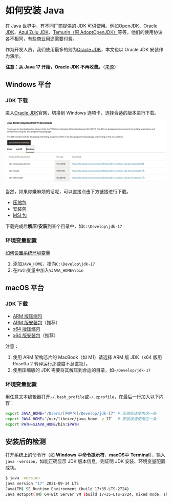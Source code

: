 # 如何安装 Java

在 Java 世界中，有不同厂商提供的 JDK 可供使用。例如[OpenJDK](https://jdk.java.net/17/)、[Oracle JDK](https://www.oracle.com/java/technologies/downloads/)、[Azul Zulu JDK](https://www.azul.com/downloads/?package=jdk)、[Temurin（原 AdoptOpenJDK）](https://adoptium.net/)等等。他们的使用协议各不相同，有些商业用途需要付费。

作为开发人员，我们使用最多的则为[Oracle JDK](https://www.oracle.com/java/technologies/downloads/)，本文也以 Oracle JDK 安装作为演示。

**注意：从 Java 17 开始，Oracle JDK 不再收费。**（[来源](https://blogs.oracle.com/java/post/free-java-license)）

## Windows 平台

### JDK 下载

进入[Oracle JDK](https://www.oracle.com/java/technologies/downloads/)官网，切换到 Windows 选项卡，选择合适的版本进行下载。

![Windows Download](./img/intro-how-to-install-java/windows-dl.png)

当然，如果你嫌麻烦的话呢，可以直接点击下方链接进行下载。

- [压缩包](https://download.oracle.com/java/17/latest/jdk-17_windows-x64_bin.zip)
- [安装包](https://download.oracle.com/java/17/latest/jdk-17_windows-x64_bin.exe)
- [MSI 包](https://download.oracle.com/java/17/latest/jdk-17_windows-x64_bin.msi)

下载完成后**解压**/**安装**到某个目录中，如`C:\Develop\jdk-17`

### 环境变量配置

[如何设置系统环境变量](../articles/a-how-to-set-system-env-var.md)

1. 添加`JAVA_HOME`，指向`C:\Develop\jdk-17`
2. 在`Path`变量中加入`%JAVA_HOME%\bin`

## macOS 平台

### JDK 下载

- [ARM 版压缩包](https://download.oracle.com/java/17/latest/jdk-17_macos-aarch64_bin.tar.gz)
- [ARM 版安装包](https://download.oracle.com/java/17/latest/jdk-17_macos-aarch64_bin.dmg)（推荐）
- [x64 版压缩包](https://download.oracle.com/java/17/latest/jdk-17_macos-x64_bin.tar.gz)
- [x64 版安装包](https://download.oracle.com/java/17/latest/jdk-17_macos-x64_bin.dmg)（推荐）

注意：

1. 使用 ARM 架构芯片的 MacBook（如 M1）请选择 ARM 版 JDK（x64 版用 Rosetta 2 转译运行那速度不忍直视）。
2. 使用压缩版的 JDK 需要将其解压到合适的目录，如`~/Develop/jdk-17`

### 环境变量配置

用任意文本编辑器打开`~/.bash_profile`或`~/.zprofile`，在最后一行加入以下内容：

```bash
export JAVA_HOME="/Users/[用户名]/Develop/jdk-17" # 压缩版请使用这一条
export JAVA_HOME=`/usr/libexec/java_home -v 17`  # 安装版请使用这一条
export PATH=$JAVA_HOME/bin:$PATH
```

## 安装后的检测

打开系统上的命令行（如 **Windows** 中**命令提示符**，**macOS**中 **Terminal**），输入`java -version`，如能正确显示 JDK 版本信息，则证明 JDK 安装、环境变量配置成功。

```bash
$ java -version
java version "17" 2021-09-14 LTS
Java(TM) SE Runtime Environment (build 17+35-LTS-2724)
Java HotSpot(TM) 64-Bit Server VM (build 17+35-LTS-2724, mixed mode, sharing)
```

<Utterances />
